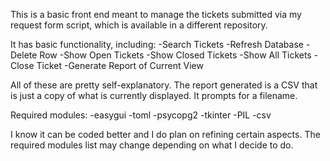 This is a basic front end meant to manage the tickets submitted via my request form script, which is available in a different repository.

It has basic functionality, including:
        -Search Tickets
        -Refresh Database
        -Delete Row
        -Show Open Tickets
        -Show Closed Tickets
        -Show All Tickets
        -Close Ticket 
        -Generate Report of Current View

All of these are pretty self-explanatory.
The report generated is a CSV that is just a copy of what is currently displayed. It prompts for a filename.

Required modules:
        -easygui
        -toml
        -psycopg2
        -tkinter
        -PIL
        -csv

I know it can be coded better and I do plan on refining certain aspects. The required modules list may change depending on what I decide to do. 
